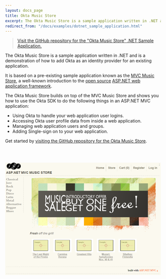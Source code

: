 ```yaml
---
layout: docs_page
title: Okta Music Store
excerpt: The Okta Music Store is a sample application written in .NET and is a demonstration of how to add Okta as an identity provider for an existing application.
redirect_from: "/docs/examples/dotnet_sample_application.html"
---
```


> <i class="fa fa-github"></i> [Visit the GitHub repository for the "Okta Music Store" .NET Sample Application.](https://github.com/okta/okta-music-store)

The Okta Music Store is a sample application written in .NET and is a demonstration of how to add Okta as an identity provider for an existing application.

It is based on a pre-existing sample application known as the [MVC Music Store](https://mvcmusicstore.codeplex.com/), a well-known
introduction to the [open source](https://www.asp.net/open-source) [ASP.NET web application framework](https://www.asp.net/).

The Okta Music Store builds on top of the MVC Music Store and shows you how to use the Okta SDK to do the following things in an ASP.NET MVC application:

- Using Okta to handle your web application user logins.
- Accessing Okta user profile data from inside a web application.
- Managing web application users and groups.
- Adding Single-sign on to your web application.

Get started by [visiting the GitHub repository for the Okta Music Store](https://github.com/okta/okta-music-store).

<br/>
<br/>

[![Screenshot of the MVC Music Store](/assets/img/mvc_music_store.png "The front page of the MVC Music Store")](https://github.com/okta/okta-music-store)

